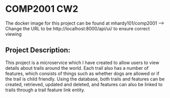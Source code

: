 # COMP2001 CW2

The docker image for this project can be found at mhardy101/comp2001 --> Change the URL to be http://localhost:8000/api/ui/ to ensure correct viewing

## Project Description:
This project is a microservice which I have created to allow users to view details about trails around the world. Each trail also has a number of features, which consists of things such as whether dogs are
allowed or if the trail is child friendly. Using the database, both trails and features can be created, retrieved, updated and deleted, and features can also be linked to trails through a trail feature link
entity.
